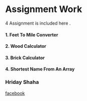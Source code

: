 # Assignment Work 
4 Assignment is included here . 
#### 1. Feet To Mile Converter
#### 2. Wood Calculator 
#### 3. Brick Calculator 
#### 4. Shortest Name From An Array 



### Hriday Shaha 
[facebook](https://www.facebook.com/hriday.shaha.official)